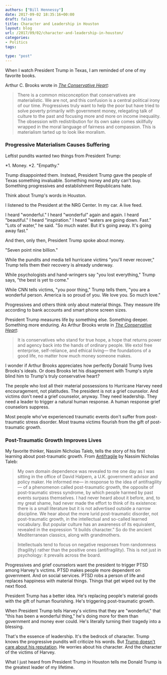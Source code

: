 ```yaml
---
authors: ["Bill Hennessy"]
date: 2017-09-02 18:35:16+00:00
draft: false
title: Character and Leadership in Houston
layout: blog
url: /2017/09/02/character-and-leadership-in-houston/
categories:
- Politics
tags:

type: "post"
---
```


When I watch President Trump in Texas, I am reminded of one of my favorite books.

Arthur C. Brooks wrote in [_The Conservative Heart_](https://read.amazon.com/kp/embed?asin=B071XSK8FJ&preview=newtab&linkCode=kpe&ref_=cm_sw_r_kb_dp_xLVQzbNGXV4AA):



> There is a common misconception that conservatives are materialistic. We are not, and this confusion is a central political irony of our time. Progressives truly want to help the poor but have tried to solve poverty primarily with government money, relegating talk of culture to the past and focusing more and more on income inequality. The obsession with redistribution for its own sake comes skillfully wrapped in the moral language of fairness and compassion. This is materialism tarted up to look like moralism.





### Progressive Materialism Causes Suffering



Leftist pundits wanted two things from President Trump:




*1. Money.
*2. "Empathy."


Trump disappointed them. Instead, President Trump gave the people of Texas something invaluable. Something money and pity can't buy. Something progressives and establishment Republicans hate.

Think about Trump's words in Houston.

I listened to the President at the NRG Center. In my car. A live feed.

I heard "wonderful." I heard "wonderful" again and again. I heard "beautiful." I heard "inspiration." I heard "waters are going down. Fast." "Lots of water," he said. "So much water. But it's going away. It's going away fast."

And then, only then, President Trump spoke about money.

"Seven point nine billion."

While the pundits and media tell hurricane victims "you'll never recover," Trump tells them their recovery is already underway.

While psychologists and hand-wringers say "you lost everything," Trump says, "the best is yet to come."

While CNN tells victims, "you poor thing," Trump tells them, "you are a wonderful person. America is so proud of you. We love you. So much love."

Progressives and others think only about material things. They measure life according to bank accounts and smart phone screen sizes.

President Trump measures life by something else. Something deeper. Something more enduring. As Arthur Brooks wrote in [_The Conservative Heart_](https://read.amazon.com/kp/embed?asin=B071XSK8FJ&preview=newtab&linkCode=kpe&ref_=cm_sw_r_kb_dp_xLVQzbNGXV4AA):



> It is conservatives who stand for true hope, a hope that returns power and agency back into the hands of ordinary people. We extol free enterprise, self-reliance, and ethical living— the foundations of a good life, no matter how much money someone makes.



I wonder if Arthur Brooks appreciates how perfectly Donald Trump lives Brooks's ideals. Or does Brooks let his disagreement with Trump's style blind him to Trump's truly conservative heart?

The people who lost all their material possessions to Hurricane Harvey need encouragement, not platitudes. The president is not a grief counselor. And victims don't need a grief counselor, anyway. They need leadership. They need a leader to trigger a natural human response. A human response grief counselors suppress.

Most people who've experienced traumatic events don't suffer from post-traumatic stress disorder. Most trauma victims flourish from the gift of post-traumatic growth.



### Post-Traumatic Growth Improves Lives



My favorite thinker, Nassim Nicholas Taleb, tells the story of his first learning about post-traumatic growth. From [Antifragile](https://read.amazon.com/kp/embed?asin=B0083DJWGO&preview=newtab&linkCode=kpe&ref_=cm_sw_r_kb_dp_YKVQzb8EY6GV1) by Nassim Nicholas Taleb:



> My own domain dependence was revealed to me one day as I was sitting in the office of David Halpern, a U.K. government advisor and policy maker. He informed me— in response to the idea of antifragility— of a phenomenon called post-traumatic growth, the opposite of post-traumatic stress syndrome, by which people harmed by past events surpass themselves. I had never heard about it before, and, to my great shame, had never made the effort to think of its existence: there is a small literature but it is not advertised outside a narrow discipline. We hear about the more lurid post-traumatic disorder, not post-traumatic growth, in the intellectual and so-called learned vocabulary. But popular culture has an awareness of its equivalent, revealed in the expression “it builds character.” So do the ancient Mediterranean classics, along with grandmothers.





> Intellectuals tend to focus on negative responses from randomness (fragility) rather than the positive ones (antifragility). This is not just in psychology: it prevails across the board.



Progressives and grief counselors want the president to trigger PTSD among Harvey's victims. PTSD makes people more dependent on government. And on social services. PTSD robs a person of life and replaces happiness with material things. Things that get wiped out by the next flood.

President Trump has a better idea. He's replacing people's material goods with the gift of human flourishing. He's triggering post-traumatic growth.

When President Trump tells Harvey's victims that they are "wonderful," that "this has been a wonderful thing," he's doing more for them than government and money ever could. He's literally turning their tragedy into a blessing.

That's the essence of leadership. It's the bedrock of character. Trump knows the progressive pundits will criticize his words. But [Trump doesn't care about his reputation](https://hennessysview.com/2017/08/17/what-is-character/). He worries about his character. And the character of the victims of Harvey.

What I just heard from President Trump in Houston tells me Donald Trump is the greatest leader of my lifetime.


